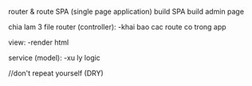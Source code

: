 router & route
SPA (single page application)
build SPA
build admin page

chia lam 3 file
router (controller):
-khai bao cac route co trong app

view:
-render html

service (model):
-xu ly logic

//don't repeat yourself (DRY)
